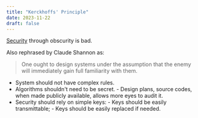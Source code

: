 ```yaml
---
title: "Kerckhoffs' Principle"
date: 2023-11-22
draft: false
---
```


[Security](/security) through obscurity is bad.

Also rephrased by Claude Shannon as:

> One ought to design systems under the assumption that the enemy will
> immediately gain full familiarity with them.

- System should not have complex rules.
- Algorithms shouldn't need to be secret.
        - Design plans, source codes, when made publicly available,
          allows more eyes to audit it.
- Security should rely on simple keys:
        - Keys should be easily transmittable;
        - Keys should be easily replaced if needed.

